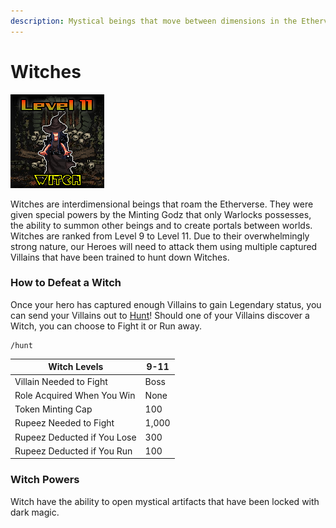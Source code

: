 ```yaml
---
description: Mystical beings that move between dimensions in the Etherverse
---
```


# Witches

![Warlock #17041](../../../.gitbook/assets/18718.png)

Witches are interdimensional beings that roam the Etherverse. They were given special powers by the Minting Godz that only Warlocks possesses, the ability to summon other beings and to create portals between worlds. Witches are ranked from Level 9 to Level 11. Due to their overwhelmingly strong nature, our Heroes will need to attack them using multiple captured Villains that have been trained to hunt down Witches.

### How to Defeat a Witch

Once your hero has captured enough Villains to gain Legendary status, you can send your Villains out to [Hunt](../../../gameplay/hunting.md)! Should one of your Villains discover a Witch, you can choose to Fight it or Run away.&#x20;

```
/hunt
```

| Witch Levels                | 9-11  |
| --------------------------- | ----- |
| Villain Needed to Fight     | Boss  |
| Role Acquired When You Win  | None  |
| Token Minting Cap           | 100   |
| Rupeez Needed to Fight      | 1,000 |
| Rupeez Deducted if You Lose | 300   |
| Rupeez Deducted if You Run  | 100   |

### Witch Powers

Witch have the ability to open mystical artifacts that have been locked with dark magic.
